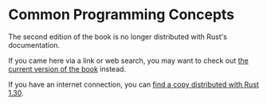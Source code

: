 # Common Programming Concepts

The second edition of the book is no longer distributed with Rust's documentation.

If you came here via a link or web search, you may want to check out [the current
version of the book](../ch03-00-common-programming-concepts.html) instead.

If you have an internet connection, you can [find a copy distributed with
Rust
1.30](https://doc.rust-lang.org/1.30.0/book/second-edition/ch03-00-common-programming-concepts.html).